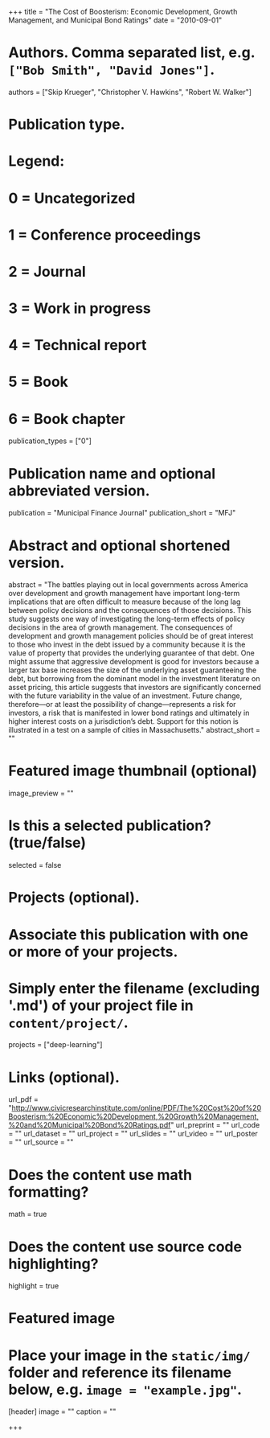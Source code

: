 +++
title = "The Cost of Boosterism: Economic Development, Growth Management, and Municipal Bond Ratings"
date = "2010-09-01"

# Authors. Comma separated list, e.g. `["Bob Smith", "David Jones"]`.
authors = ["Skip Krueger", "Christopher V. Hawkins", "Robert W. Walker"]

# Publication type.
# Legend:
# 0 = Uncategorized
# 1 = Conference proceedings
# 2 = Journal
# 3 = Work in progress
# 4 = Technical report
# 5 = Book
# 6 = Book chapter
publication_types = ["0"]

# Publication name and optional abbreviated version.
publication = "Municipal Finance Journal"
publication_short = "MFJ"

# Abstract and optional shortened version.
abstract = "The battles playing out in local governments across America over development and growth management have important long-term implications that are often difficult to measure because of the long lag between policy decisions and the consequences of those decisions. This study suggests one way of investigating the long-term effects of policy decisions in the area of growth management. The consequences of development and growth management policies should be of great interest to those who invest in the debt issued by a community because it is the value of property that provides the underlying guarantee of that debt. One might assume that aggressive development is good for investors because a larger tax base increases the size of the underlying asset guaranteeing the debt, but borrowing from the dominant model in the investment literature on asset pricing, this article suggests that investors are significantly concerned with the future variability in the value of an investment. Future change, therefore—or at least the possibility of change—represents a risk for investors, a risk that is manifested in lower bond ratings and ultimately in higher interest costs on a jurisdiction’s debt. Support for this notion is illustrated in a test on a sample of cities in Massachusetts."
abstract_short = ""

# Featured image thumbnail (optional)
image_preview = ""

# Is this a selected publication? (true/false)
selected = false

# Projects (optional).
#   Associate this publication with one or more of your projects.
#   Simply enter the filename (excluding '.md') of your project file in `content/project/`.
projects = ["deep-learning"]

# Links (optional).
url_pdf = "http://www.civicresearchinstitute.com/online/PDF/The%20Cost%20of%20Boosterism:%20Economic%20Development,%20Growth%20Management,%20and%20Municipal%20Bond%20Ratings.pdf"
url_preprint = ""
url_code = ""
url_dataset = ""
url_project = ""
url_slides = ""
url_video = ""
url_poster = ""
url_source = ""

# Does the content use math formatting?
math = true

# Does the content use source code highlighting?
highlight = true

# Featured image
# Place your image in the `static/img/` folder and reference its filename below, e.g. `image = "example.jpg"`.
[header]
image = ""
caption = ""

+++

